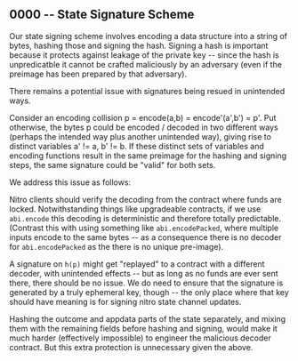 ## 0000 -- State Signature Scheme

Our state signing scheme involves encoding a data structure into a string of bytes, hashing those and signing the hash. Signing a hash is important because it protects against leakage of the private key -- since the hash is unpredicatble it cannot be crafted maliciously by an adversary (even if the preimage has been prepared by that adversary).

There remains a potential issue with signatures being resued in unintended ways.

Consider an encoding collision p = encode(a,b) = encode'(a',b') = p'. Put otherwise, the bytes p could be encoded / decoded in two different ways (perhaps the intended way plus another unintended way), giving rise to distinct variables a' != a, b' != b. If these distinct sets of variables and encoding functions result in the same preimage for the hashing and signing steps, the same signature could be "valid" for both sets.

We address this issue as follows:

Nitro clients should verify the decoding from the contract where funds are locked. Notwithstanding things like upgradeable contracts, if we use `abi.encode` this decoding is deterministic and therefore totally predictable. (Contrast this with using something like `abi.encodePacked`, where multiple inputs encode to the same bytes -- as a consequence there is no decoder for `abi.encodePacked` as the there is no unique pre-image).

A signature on `h(p)` might get "replayed" to a contract with a different decoder, with unintended effects -- but as long as no funds are ever sent there, there should be no issue. We do need to ensure that the signature is generated by a truly ephemeral key, though -- the only place where that key should have meaning is for signing nitro state channel updates.

Hashing the outcome and appdata parts of the state separately, and mixing them with the remaining fields before hashing and signing, would make it much harder (effectively impossible) to engineer the malicious decoder contract. But this extra protection is unnecessary given the above.
